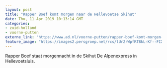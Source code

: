 ```yaml
---
layout: post
title: "Rapper Boef komt morgen naar de Hellevoetse Skihut"
date: Thu, 11 Apr 2019 10:13:14 GMT
categories: 
- zuid-holland 
- voorne-putten 
externe_link: "https://www.ad.nl/voorne-putten/rapper-boef-komt-morgen-naar-de-hellevoetse-skihut~af829b8b/"
feature_image: "https://images2.persgroep.net/rcs/lUrZrWpfRT8kL-Kf--FIXcEh-xc/diocontent/117372240/_fitwidth/400/?appId=21791a8992982cd8da851550a453bd7f&quality=0.7"
---
```


Rapper Boef  staat morgennacht in de Skihut De Alpenexpress in Hellevoetsluis.
